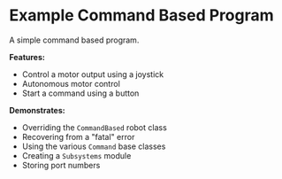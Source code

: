 Example Command Based Program
============================

A simple command based program.

**Features:**

 - Control a motor output using a joystick
 - Autonomous motor control
 - Start a command using a button

**Demonstrates:**

 - Overriding the `CommandBased` robot class
 - Recovering from a "fatal" error
 - Using the various `Command` base classes
 - Creating a `Subsystems` module
 - Storing port numbers
